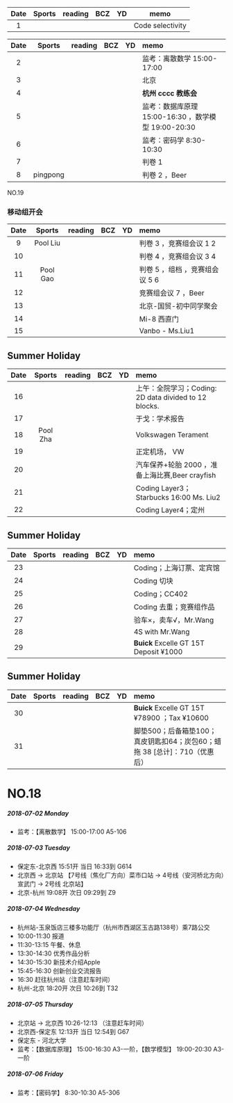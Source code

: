 | Date  | Sports | reading | BCZ | YD | memo | 
| :---: | :---: | :---: | :---: | :---: | :---: | 
| 1 | |  |  |  | Code selectivity | 

| Date  | Sports | reading | BCZ | YD | memo | 
| :---: | :---: | :---: | :---: | :---: | :--- | 
| 2 |  |  |  |  | 监考：离散数学 15:00-17:00     | 
| 3 |  |  |  |  | 北京 | 
| 4 |  |  |  |  | **杭州 cccc 教练会** | 
| 5 |  |  |  |  | 监考：数据库原理 15:00-16:30 ，数学模型 19:00-20:30 | 
| 6 |  |  |  |  | 监考：密码学 8:30-10:30  | 
| 7 |  |  |  |  | 判卷 1 | 
| 8 | pingpong |  |  |  | 判卷 2 ，Beer| 

NO.19
### 移动组开会
| Date  | Sports | reading | BCZ | YD | memo | 
| :---: | :---: | :---: | :---: | :---: | :--- | 
| 9 | Pool Liu |  |  |  | 判卷 3 ，竞赛组会议 1 2|   
| 10 |  |  |  |  | 判卷 4 ，竞赛组会议 3 4| 
| 11 |Pool Gao  |  |  |  | 判卷 5 ，组档 ，竞赛组会议 5 6| 
| 12 |  |  |  |  | 竞赛组会议 7 ，Beer| 
| 13 |  |  |  |  | 北京-国贸-初中同学聚会 | 
| 14 |  |  |  |  | Mi-8 西直门 | 
| 15 |  |  |  |  | Vanbo - Ms.Liu1 | 

## Summer Holiday

| Date  | Sports | reading | BCZ | YD | memo | 
| :---: | :---: | :---: | :---: | :---: | :--- | 
| 16 |  |  |  |  | 上午：全院学习；Coding: 2D data divided to 12 blocks. | 
| 17 |  |  |  |  | 于戈：学术报告 | 
| 18 | Pool Zha |  |  |  | Volkswagen Terament | 
| 19 |  |  |  |  | 正定机场， VW  |   
| 20 |  |  |  |  | 汽车保养+轮胎 2000 ，准备上海比赛,Beer crayfish| 
| 21 |  |  |  |  | Coding Layer3；Starbucks 16:00 Ms. Liu2 | 
| 22 |  |  |  |  | Coding Layer4；定州 | 

## Summer Holiday

| Date  | Sports | reading | BCZ | YD | memo | 
| :---: | :---: | :---: | :---: | :---: | :--- | 
| 23 |  |  |  |  | Coding；上海订票、定宾馆 | 
| 24 |  |  |  |  | Coding 切块 | 
| 25 |  |  |  |  | Coding；CC402 | 
| 26 |  |  |  |  | Coding 去重；竞赛组作品  | 
| 27 |  |  |  |  | 验车×，卖车√，Mr.Wang | 
| 28 |  |  |  |  | 4S with Mr.Wang | 
| 29 |  |  |  |  | **Buick** Excelle GT 15T Deposit ¥1000 |  

## Summer Holiday

| Date  | Sports | reading | BCZ | YD | memo | 
| :---: | :---: | :---: | :---: | :---: | :--- | 
| 30 |  |  |  |  | **Buick** Excelle GT 15T ¥78900 ；Tax ¥10600 | 
| 31 |  |  |  |  | 脚垫500；后备箱垫100；真皮钥匙扣64；炭包60；蜡拖 38 [总计]：710（优惠后） | 

# NO.18
##### 2018-07-02 Monday
- 监考：【离散数学】 15:00-17:00 A5-106 
##### 2018-07-03 Tuesday
- 保定东-北京西 15:51开 当日 16:33到 G614  
- 北京西 → 北京站 【7号线（焦化厂方向）菜市口站 → 4号线（安河桥北方向）宣武门 → 2号线 北京站】
- 北京-杭州 19:08开 次日 09:29到 Z9 
##### 2018-07-04 Wednesday
- 杭州站-玉泉饭店三楼多功能厅（杭州市西湖区玉古路138号）乘7路公交
- 10:00-11:30 报道
- 11:30-13:15 午餐、休息
- 13:30-14:30 优秀作品分析
- 14:30-15:30 新技术介绍Apple
- 15:45-16:30 创新创业交流报告
- 16:30 赶往杭州站（注意赶车时间）
- 杭州-北京 18:20开 次日 10:26到 T32  
##### 2018-07-05 Thursday
- 北京站 → 北京西 10:26-12:13  （注意赶车时间）
- 北京西-保定东 12:13开 当日 12:54到 G67 
- 保定东 - 河北大学 
- 监考：【数据库原理】 15:00-16:30 A3-一阶，【数学模型】 19:00-20:30 A3-一阶
##### 2018-07-06 Friday
- 监考：【密码学】 8:30-10:30 A5-306
